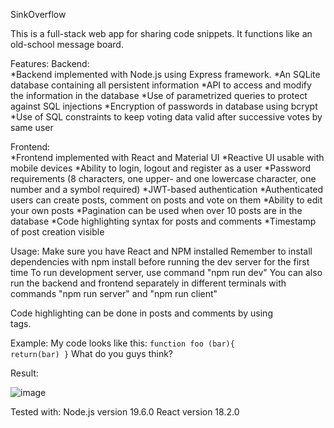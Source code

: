 SinkOverflow

This is a full-stack web app for sharing code snippets.
It functions like an old-school message board.

Features:
Backend:    
*Backend implemented with Node.js using Express framework.
*An SQLite database containing all persistent information
*API to access and modify the information in the database
*Use of parametrized queries to protect against SQL injections
*Encryption of passwords in database using bcrypt
*Use of SQL constraints to keep voting data valid after successive votes by same user
            
Frontend:   
*Frontend implemented with React and Material UI
*Reactive UI usable with mobile devices
*Ability to login, logout and register as a user
*Password requirements (8 characters, one upper- and one lowercase character, one number and a symbol required)
*JWT-based authentication
*Authenticated users can create posts, comment on posts and vote on them 
*Ability to edit your own posts
*Pagination can be used when over 10 posts are in the database
*Code highlighting syntax for posts and comments
*Timestamp of post creation visible
            
          
Usage:
Make sure you have React and NPM installed
Remember to install dependencies with npm install before running the dev server for the first time
To run development server, use command "npm run dev"
You can also run the backend and frontend separately in different 
terminals with commands "npm run server" and "npm run client"

Code highlighting can be done in posts and comments by using <code> </code> tags. 

Example: 
                My code looks like this:
                <code>function foo (bar){
                  return(bar)
                }</code>
                What do you guys think?

Result:

![image](https://user-images.githubusercontent.com/77271158/221673389-decb9e6d-a1a3-4692-84ae-8a046d4fe279.png)


Tested with: 
  Node.js version 19.6.0
  React version 18.2.0
  
